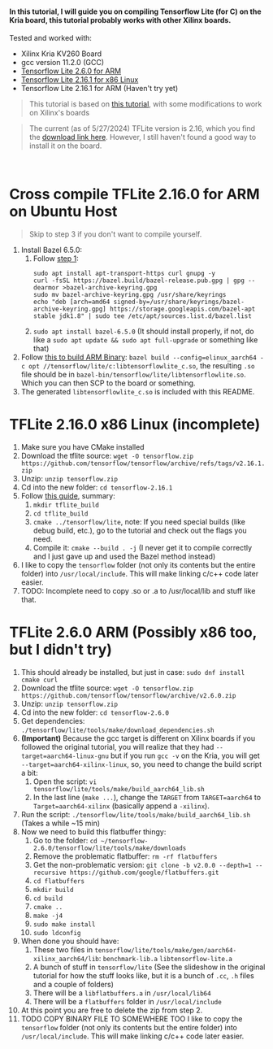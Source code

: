 #### In this tutorial, I will guide you on compiling Tensorflow Lite (for C) on the Kria board, this tutorial probably works with other Xilinx boards.
 
Tested and worked with:
- Xilinx Kria KV260 Board
- gcc version 11.2.0 (GCC)
- [Tensorflow Lite 2.6.0 for ARM](https://github.com/jona1115/cats_dogs_acceleration/tree/main/documentations/tflite_c_on_kria#tflite-260-arm-possibly-x86-too-but-i-didnt-try)
- [Tensorflow Lite 2.16.1 for x86 Linux](https://github.com/jona1115/cats_dogs_acceleration/tree/main/documentations/tflite_c_on_kria#tflite-2160-x86-linux-incomplete)
- Tensorflow Lite 2.16.1 for ARM (Haven't try yet)

> This tutorial is based on [this tutorial](https://qengineering.eu/install-tensorflow-2-lite-on-raspberry-64-os.html), with some modifications to work on Xilinx's boards

> The current (as of 5/27/2024) TFLite version is 2.16, which you find the [download link here](https://github.com/tensorflow/tensorflow/releases/tag/v2.16.1). However, I still haven't found a good way to install it on the board.

<br>

# Cross compile TFLite 2.16.0 for ARM on Ubuntu Host
> Skip to step 3 if you don't want to compile yourself.
1. Install Bazel 6.5.0:
    1. Follow [step 1](https://bazel.build/install/ubuntu#add-dis-uri):
       ```
       sudo apt install apt-transport-https curl gnupg -y
       curl -fsSL https://bazel.build/bazel-release.pub.gpg | gpg --dearmor >bazel-archive-keyring.gpg
       sudo mv bazel-archive-keyring.gpg /usr/share/keyrings
       echo "deb [arch=amd64 signed-by=/usr/share/keyrings/bazel-archive-keyring.gpg] https://storage.googleapis.com/bazel-apt stable jdk1.8" | sudo tee /etc/apt/sources.list.d/bazel.list
       ```
    2. `sudo apt install bazel-6.5.0` (It should install properly, if not, do like a `sudo apt update && sudo apt full-upgrade` or something like that)
2. Follow [this to build ARM Binary](https://www.tensorflow.org/lite/guide/build_arm#c_library): `bazel build --config=elinux_aarch64 -c opt //tensorflow/lite/c:libtensorflowlite_c.so`, the resulting `.so` file should be in `bazel-bin/tensorflow/lite/libtensorflowlite.so`. Which you can then SCP to the board or something.
3. The generated `libtensorflowlite_c.so` is included with this README.

# TFLite 2.16.0 x86 Linux (incomplete)
1. Make sure you have CMake installed
2. Download the tflite source: `wget -O tensorflow.zip https://github.com/tensorflow/tensorflow/archive/refs/tags/v2.16.1.zip`
3. Unzip: `unzip tensorflow.zip`
4. Cd into the new folder: `cd tensorflow-2.16.1`
5. Follow [this guide](https://www.tensorflow.org/lite/guide/build_cmake), summary:
    1. `mkdir tflite_build`
    2. `cd tflite_build`
    3. `cmake ../tensorflow/lite`, note: If you need special builds (like debug build, etc.), go to the tutorial and check out the flags you need.
    4. Compile it: `cmake --build . -j` (I never get it to compile correctly and I just gave up and used the Bazel method instead)
6. I like to copy the `tensorflow` folder (not only its contents but the entire folder) into `/usr/local/include`. This will make linking c/c++ code later easier.
7. TODO: Incomplete need to copy .so or .a to /usr/local/lib and stuff like that.

# TFLite 2.6.0 ARM (Possibly x86 too, but I didn't try)
1. This should already be installed, but just in case: `sudo dnf install cmake curl`
2. Download the tflite source: `wget -O tensorflow.zip https://github.com/tensorflow/tensorflow/archive/v2.6.0.zip`
3. Unzip: `unzip tensorflow.zip`
4. Cd into the new folder: `cd tensorflow-2.6.0`
5. Get dependencies: `./tensorflow/lite/tools/make/download_dependencies.sh`
6. **(Important)** Because the gcc target is different on Xilinx boards if you followed the original tutorial, you will realize that they had `--target=aarch64-linux-gnu` but if you run `gcc -v` on the Kria, you will get `--target=aarch64-xilinx-linux`, so, you need to change the build script a bit:  
    1. Open the script: `vi tensorflow/lite/tools/make/build_aarch64_lib.sh`
    2. In the last line (`make ...`), change the `TARGET` from `TARGET=aarch64` to `Target=aarch64-xilinx` (basically append a `-xilinx`).
7. Run the script: `./tensorflow/lite/tools/make/build_aarch64_lib.sh` (Takes a while ~15 min)
8. Now we need to build this flatbuffer thingy:  
    1. Go to the folder: `cd ~/tensorflow-2.6.0/tensorflow/lite/tools/make/downloads`
    2. Remove the problematic flatbuffer: `rm -rf flatbuffers`
    3. Get the non-problematic version: `git clone -b v2.0.0 --depth=1 --recursive https://github.com/google/flatbuffers.git`
    4. `cd flatbuffers`
    5. `mkdir build`
    6. `cd build`
    7. `cmake ..`
    8. `make -j4`
    9. `sudo make install`
    10. `sudo ldconfig`
9. When done you should have:  
    1. These two files in `tensorflow/lite/tools/make/gen/aarch64-xilinx_aarch64/lib`: `benchmark-lib.a`  `libtensorflow-lite.a`
    2. A bunch of stuff in `tensorflow/lite` (See the slideshow in the original tutorial for how the stuff looks like, but it is a bunch of `.cc`, `.h` files and a couple of folders)
    3. There will be a `libflatbuffers.a` in `/usr/local/lib64`
    4. There will be a `flatbuffers` folder in `/usr/local/include`
10. At this point you are free to delete the zip from step 2.
11. TODO COPY BINARY FILE TO SOMEWHERE TOO I like to copy the `tensorflow` folder (not only its contents but the entire folder) into `/usr/local/include`. This will make linking c/c++ code later easier.
